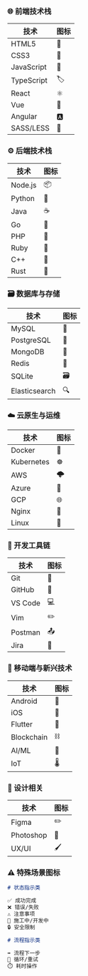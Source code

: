 ### 🌐 前端技术栈

| 技术       | 图标 |
| ---------- | ---- |
| HTML5      | 📄   |
| CSS3       | 🎨   |
| JavaScript | 📜   |
| TypeScript | 🏷️   |
| React      | ⚛️   |
| Vue        | 🖖   |
| Angular    | 🅰️   |
| SASS/LESS  | 💅   |

### ⚙️ 后端技术栈

| 技术    | 图标 |
| ------- | ---- |
| Node.js | 📦   |
| Python  | 🐍   |
| Java    | ☕   |
| Go      | 🐹   |
| PHP     | 🐘   |
| Ruby    | 💎   |
| C++     | 🐉   |
| Rust    | 🦀   |

### 🗃️ 数据库与存储

| 技术          | 图标 |
| ------------- | ---- |
| MySQL         | 🐬   |
| PostgreSQL    | 🐘   |
| MongoDB       | 🍃   |
| Redis         | 🔴   |
| SQLite        | 🗃️   |
| Elasticsearch | 🔍   |

### ☁️ 云原生与运维

| 技术       | 图标 |
| ---------- | ---- |
| Docker     | 🐳   |
| Kubernetes | ☸️   |
| AWS        | 🌩️   |
| Azure      | 🔷   |
| GCP        | 🌐   |
| Nginx      | 🚀   |
| Linux      | 🐧   |

### 🔧 开发工具链

| 技术    | 图标 |
| ------- | ---- |
| Git     | 🔀   |
| GitHub  | 🐙   |
| VS Code | 💻   |
| Vim     | ✏️   |
| Postman | 📤   |
| Jira    | 🎫   |

### 📱 移动端与新兴技术

| 技术       | 图标 |
| ---------- | ---- |
| Android    | 🤖   |
| iOS        | 🍎   |
| Flutter    | 🦋   |
| Blockchain | ⛓️   |
| AI/ML      | 🧠   |
| IoT        | 🌡️   |

### 🎨 设计相关

| 技术      | 图标 |
| --------- | ---- |
| Figma     | ✏️   |
| Photoshop | 🎨   |
| UX/UI     | 🖌️   |

### ⚠️ 特殊场景图标

```markdown
# 状态指示类

✅ 成功完成  
❌ 错误/失败  
⚠️ 注意事项  
🚧 施工中/开发中  
🔒 安全限制

# 流程指示类

➡️ 流程下一步  
🔄 循环/重试  
⏱️ 耗时操作
```
